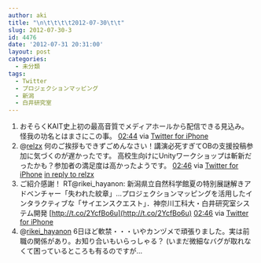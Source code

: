 ```yaml
---
author: aki
title: "\n\t\t\t\t2012-07-30\t\t"
slug: 2012-07-30-3
id: 4476
date: '2012-07-31 20:31:00'
layout: post
categories:
  - 未分類
tags:
  - Twitter
  - プロジェクションマッピング
  - 新潟
  - 白井研究室
---
```


<div xmlns:georss="http://www.georss.org/georss">

1.  <span><span>おそらくKAIT史上初の最高音質でメディアホールから配信できる見込み。 怪我の功名とはまさにこの事。</span> <span>[<span>02:44</span>](http://twitter.com/o_ob/status/229935560746209280) <span>via [Twitter for iPhone](http://twitter.com/download/iphone)</span></span></span>
2.  <span><span>@[relzx](http://twitter.com/relzx "relzx") 何のご挨拶もできずごめんなさい！講演必死すぎてOBの支援投稿参加に気づくのが遅かったです。 高校生向けにUnityワークショップは斬新だったかも？参加者の満足度は高かったようです。</span> <span>[<span>02:46</span>](http://twitter.com/o_ob/status/229935950757781505) <span>via [Twitter for iPhone](http://twitter.com/download/iphone)</span> [in reply to relzx](http://twitter.com/relzx/status/229484252583059456)</span></span>
3.  <span><span>ご紹介感謝！ RT@rikei_hayanon: 新潟県立自然科学館夏の特別展謎解きアドベンチャー「失われた紋章」…プロジェクションマッピングを活用したインタラクティブな「サイエンスクエスト」．神奈川工科大・白井研究室システム開発 [http://t.co/2YcfBo6u](http://t.co/2YcfBo6u)</span> <span>[<span>02:46</span>](http://twitter.com/o_ob/status/229936094412668929) <span>via [Twitter for iPhone](http://twitter.com/download/iphone)</span></span></span>
4.  <span><span>@[rikei_hayanon](http://twitter.com/rikei_hayanon "rikei_hayanon") 6日ほど軟禁・・・いやカンヅメで頑張りました。実は前職の関係があり。お知り合いもいらっしゃる？ (いまだ微細なバグが取れなくて困っているところも有るのですが...</span></span>

</div>
